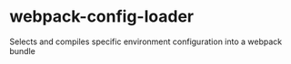 # webpack-config-loader
Selects and compiles specific environment configuration into a webpack bundle
